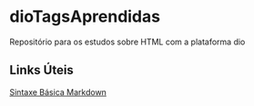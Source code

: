 # dioTagsAprendidas
Repositório para os estudos sobre HTML com a plataforma dio

## Links Úteis
[Sintaxe Básica Markdown](https://www.markdownguide.org/getting-started/)
